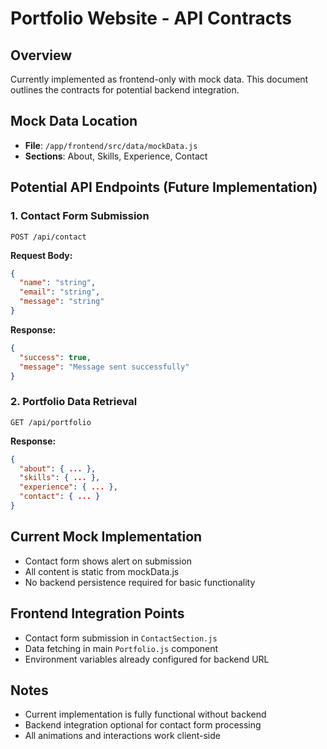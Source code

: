 # Portfolio Website - API Contracts

## Overview
Currently implemented as frontend-only with mock data. This document outlines the contracts for potential backend integration.

## Mock Data Location
- **File**: `/app/frontend/src/data/mockData.js`
- **Sections**: About, Skills, Experience, Contact

## Potential API Endpoints (Future Implementation)

### 1. Contact Form Submission
```
POST /api/contact
```
**Request Body:**
```json
{
  "name": "string",
  "email": "string", 
  "message": "string"
}
```
**Response:**
```json
{
  "success": true,
  "message": "Message sent successfully"
}
```

### 2. Portfolio Data Retrieval
```
GET /api/portfolio
```
**Response:**
```json
{
  "about": { ... },
  "skills": { ... },
  "experience": { ... },
  "contact": { ... }
}
```

## Current Mock Implementation
- Contact form shows alert on submission
- All content is static from mockData.js
- No backend persistence required for basic functionality

## Frontend Integration Points
- Contact form submission in `ContactSection.js`
- Data fetching in main `Portfolio.js` component
- Environment variables already configured for backend URL

## Notes
- Current implementation is fully functional without backend
- Backend integration optional for contact form processing
- All animations and interactions work client-side